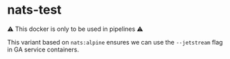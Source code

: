 # nats-test

⚠️ This docker is only to be used in pipelines ⚠️

This variant based on `nats:alpine` ensures we can use the `--jetstream` flag in GA service containers.
